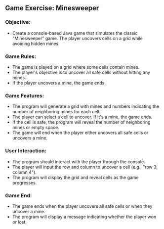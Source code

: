 ## Game Exercise: Minesweeper

### Objective:
- Create a console-based Java game that simulates the classic "Minesweeper" game. The player uncovers cells on a grid while avoiding hidden mines.

### Game Rules:

-	The game is played on a grid where some cells contain mines.
-	The player's objective is to uncover all safe cells without hitting any mines.
-	If the player uncovers a mine, the game ends.

### Game Features:

-	The program will generate a grid with mines and numbers indicating the number of neighboring mines for each cell.
-	The player can select a cell to uncover. If it's a mine, the game ends.
-	If the cell is safe, the program will reveal the number of neighboring mines or empty space.
-	The game will end when the player either uncovers all safe cells or uncovers a mine.

### User Interaction:

-	The program should interact with the player through the console.
-	The player will input the row and column to uncover a cell (e.g., "row 3, column 4").
-	The program will display the grid and reveal cells as the game progresses.

### Game End:

-	The game ends when the player uncovers all safe cells or when they uncover a mine.
-	The program will display a message indicating whether the player won or lost.
